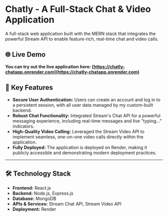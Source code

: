 # Chatly - A Full-Stack Chat & Video Application

A full-stack web application built with the MERN stack that integrates the powerful Stream API to enable feature-rich, real-time chat and video calls.

## 🌐 Live Demo

**You can try out the live application here: [https://chatly-chatapp.onrender.com](https://chatly-chatapp.onrender.com)**


## 🚀 Key Features

*   **Secure User Authentication:** Users can create an account and log in to a persistent session, with all user data managed by my custom-built backend.
*   **Robust Chat Functionality:** Integrated Stream's Chat API for a powerful messaging experience, including real-time messages and live "typing..." indicators.
*   **High-Quality Video Calling:** Leveraged the Stream Video API to implement seamless, one-on-one video calls directly within the application.
*   **Fully Deployed:** The application is deployed on Render, making it publicly accessible and demonstrating modern deployment practices.

---

## 🛠️ Technology Stack

*   **Frontend:** React.js
*   **Backend:** Node.js, Express.js
*   **Database:** MongoDB
*   **APIs & Services:** Stream Chat API, Stream Video API
*   **Deployment:** Render
